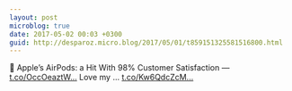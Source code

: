 ```yaml
---
layout: post
microblog: true
date: 2017-05-02 00:03 +0300
guid: http://desparoz.micro.blog/2017/05/01/t859151325581516800.html
---
```

🔗 Apple’s AirPods: a Hit With 98% Customer Satisfaction — [t.co/OccOeaztW...](https://t.co/OccOeaztWe.) Love my ... [t.co/Kw6QdcZcM...](https://t.co/Kw6QdcZcMu)
